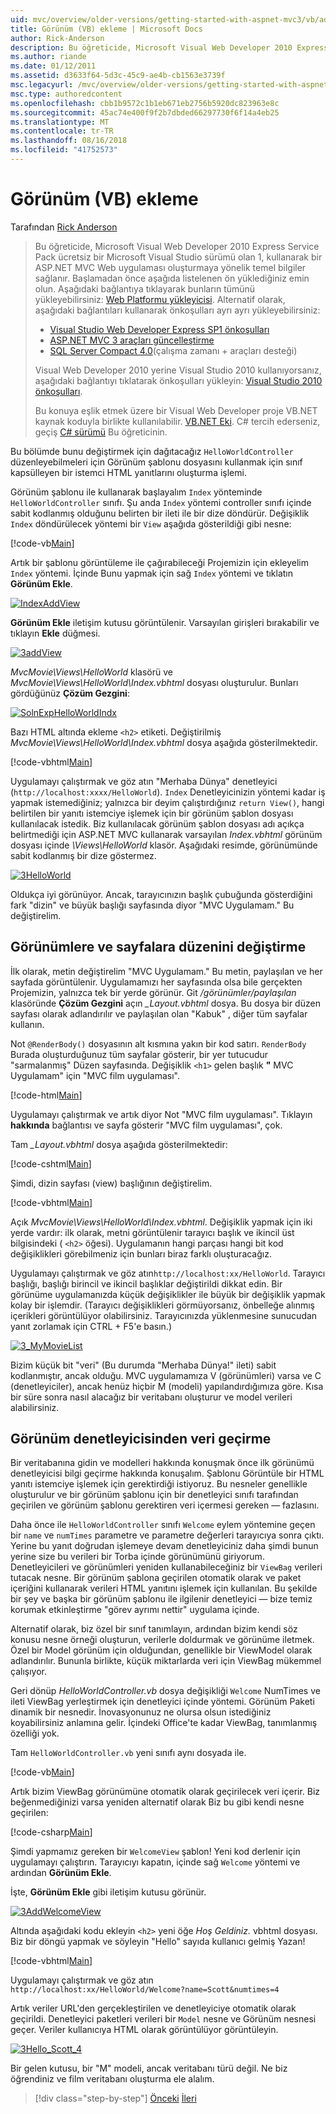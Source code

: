 ```yaml
---
uid: mvc/overview/older-versions/getting-started-with-aspnet-mvc3/vb/adding-a-view
title: Görünüm (VB) ekleme | Microsoft Docs
author: Rick-Anderson
description: Bu öğreticide, Microsoft Visual Web Developer 2010 Express Service Pack, 1, kullanarak bir ASP.NET MVC Web uygulaması oluşturmaya yönelik temel bilgiler sağlanır...
ms.author: riande
ms.date: 01/12/2011
ms.assetid: d3633f64-5d3c-45c9-ae4b-cb1563e3739f
msc.legacyurl: /mvc/overview/older-versions/getting-started-with-aspnet-mvc3/vb/adding-a-view
msc.type: authoredcontent
ms.openlocfilehash: cbb1b9572c1b1eb671eb2756b5920dc823963e8c
ms.sourcegitcommit: 45ac74e400f9f2b7dbded66297730f6f14a4eb25
ms.translationtype: MT
ms.contentlocale: tr-TR
ms.lasthandoff: 08/16/2018
ms.locfileid: "41752573"
---
```

<a name="adding-a-view-vb"></a>Görünüm (VB) ekleme
====================
Tarafından [Rick Anderson](https://github.com/Rick-Anderson)

> Bu öğreticide, Microsoft Visual Web Developer 2010 Express Service Pack ücretsiz bir Microsoft Visual Studio sürümü olan 1, kullanarak bir ASP.NET MVC Web uygulaması oluşturmaya yönelik temel bilgiler sağlanır. Başlamadan önce aşağıda listelenen ön yüklediğiniz emin olun. Aşağıdaki bağlantıya tıklayarak bunların tümünü yükleyebilirsiniz: [Web Platformu yükleyicisi](https://www.microsoft.com/web/gallery/install.aspx?appid=VWD2010SP1Pack). Alternatif olarak, aşağıdaki bağlantıları kullanarak önkoşulları ayrı ayrı yükleyebilirsiniz:
> 
> - [Visual Studio Web Developer Express SP1 önkoşulları](https://www.microsoft.com/web/gallery/install.aspx?appid=VWD2010SP1Pack)
> - [ASP.NET MVC 3 araçları güncelleştirme](https://www.microsoft.com/web/gallery/install.aspx?appsxml=&amp;appid=MVC3)
> - [SQL Server Compact 4.0](https://www.microsoft.com/web/gallery/install.aspx?appid=SQLCE;SQLCEVSTools_4_0)(çalışma zamanı + araçları desteği)
> 
> Visual Web Developer 2010 yerine Visual Studio 2010 kullanıyorsanız, aşağıdaki bağlantıyı tıklatarak önkoşulları yükleyin: [Visual Studio 2010 önkoşulları](https://www.microsoft.com/web/gallery/install.aspx?appsxml=&amp;appid=VS2010SP1Pack).
> 
> Bu konuya eşlik etmek üzere bir Visual Web Developer proje VB.NET kaynak koduyla birlikte kullanılabilir. [VB.NET Eki](https://code.msdn.microsoft.com/Introduction-to-MVC-3-10d1b098). C# tercih ederseniz, geçiş [C# sürümü](../cs/adding-a-view.md) Bu öğreticinin.


Bu bölümde bunu değiştirmek için dağıtacağız `HelloWorldController` düzenleyebilmeleri için Görünüm şablonu dosyasını kullanmak için sınıf kapsülleyen bir istemci HTML yanıtlarını oluşturma işlemi.

Görünüm şablonu ile kullanarak başlayalım `Index` yönteminde `HelloWorldController` sınıfı. Şu anda `Index` yöntemi controller sınıfı içinde sabit kodlanmış olduğunu belirten bir ileti ile bir dize döndürür. Değişiklik `Index` döndürülecek yöntemi bir `View` aşağıda gösterildiği gibi nesne:

[!code-vb[Main](adding-a-view/samples/sample1.vb)]

Artık bir şablonu görüntüleme ile çağırabileceği Projemizin için ekleyelim `Index` yöntemi. İçinde Bunu yapmak için sağ `Index` yöntemi ve tıklatın **Görünüm Ekle**.

[![IndexAddView](adding-a-view/_static/image2.png "IndexAddView")](adding-a-view/_static/image1.png)

**Görünüm Ekle** iletişim kutusu görüntülenir. Varsayılan girişleri bırakabilir ve tıklayın **Ekle** düğmesi.

[![3addView](adding-a-view/_static/image4.png "3addView")](adding-a-view/_static/image3.png)

*MvcMovie\Views\HelloWorld* klasörü ve *MvcMovie\Views\HelloWorld\Index.vbhtml* dosyası oluşturulur. Bunları gördüğünüz **Çözüm Gezgini**:

[![SolnExpHelloWorldIndx](adding-a-view/_static/image6.png "SolnExpHelloWorldIndx")](adding-a-view/_static/image5.png)

Bazı HTML altında ekleme `<h2>` etiketi. Değiştirilmiş *MvcMovie\Views\HelloWorld\Index.vbhtml* dosya aşağıda gösterilmektedir.

[!code-vbhtml[Main](adding-a-view/samples/sample2.vbhtml)]

Uygulamayı çalıştırmak ve göz atın &quot;Merhaba Dünya&quot; denetleyici (`http://localhost:xxxx/HelloWorld`). `Index` Denetleyicinizin yöntemi kadar iş yapmak istemediğiniz; yalnızca bir deyim çalıştırdığınız `return View()`, hangi belirtilen bir yanıtı istemciye işlemek için bir görünüm şablon dosyası kullanılacak istedik. Biz kullanılacak görünüm şablon dosyası adı açıkça belirtmediği için ASP.NET MVC kullanarak varsayılan *Index.vbhtml* görünüm dosyası içinde *\Views\HelloWorld* klasör. Aşağıdaki resimde, görünümünde sabit kodlanmış bir dize göstermez.

[![3HelloWorld](adding-a-view/_static/image8.png "3HelloWorld")](adding-a-view/_static/image7.png)

Oldukça iyi görünüyor. Ancak, tarayıcınızın başlık çubuğunda gösterdiğini fark &quot;dizin&quot; ve büyük başlığı sayfasında diyor &quot;MVC Uygulamam.&quot; Bu değiştirelim.

## <a name="changing-views-and-layout-pages"></a>Görünümlere ve sayfalara düzenini değiştirme

İlk olarak, metin değiştirelim &quot;MVC Uygulamam.&quot; Bu metin, paylaşılan ve her sayfada görüntülenir. Uygulamamızı her sayfasında olsa bile gerçekten Projemizin, yalnızca tek bir yerde görünür. Git */görünümler/paylaşılan* klasöründe **Çözüm Gezgini** açın  *\_Layout.vbhtml* dosya. Bu dosya bir düzen sayfası olarak adlandırılır ve paylaşılan olan &quot;Kabuk&quot; , diğer tüm sayfalar kullanın.

Not `@RenderBody()` dosyasının alt kısmına yakın bir kod satırı. `RenderBody` Burada oluşturduğunuz tüm sayfalar gösterir, bir yer tutucudur &quot;sarmalanmış&quot; Düzen sayfasında. Değişiklik `<h1>` gelen başlık **&quot;** MVC Uygulamam&quot; için &quot;MVC film uygulaması&quot;.

[!code-html[Main](adding-a-view/samples/sample3.html)]

Uygulamayı çalıştırmak ve artık diyor Not &quot;MVC film uygulaması&quot;. Tıklayın **hakkında** bağlantısı ve sayfa gösterir &quot;MVC film uygulaması&quot;, çok.

Tam  *\_Layout.vbhtml* dosya aşağıda gösterilmektedir:

[!code-cshtml[Main](adding-a-view/samples/sample4.cshtml)]

Şimdi, dizin sayfası (view) başlığının değiştirelim.

[!code-vbhtml[Main](adding-a-view/samples/sample5.vbhtml)]

Açık *MvcMovie\Views\HelloWorld\Index.vbhtml*. Değişiklik yapmak için iki yerde vardır: ilk olarak, metni görüntülenir tarayıcı başlık ve ikincil üst bilgisindeki ( `<h2>` öğesi). Uygulamanın hangi parçası hangi bit kod değişiklikleri görebilmeniz için bunları biraz farklı oluşturacağız.

Uygulamayı çalıştırmak ve göz atın`http://localhost:xx/HelloWorld`. Tarayıcı başlığı, başlığı birincil ve ikincil başlıklar değiştirildi dikkat edin. Bir görünüme uygulamanızda küçük değişiklikler ile büyük bir değişiklik yapmak kolay bir işlemdir. (Tarayıcı değişiklikleri görmüyorsanız, önbelleğe alınmış içerikleri görüntülüyor olabilirsiniz. Tarayıcınızda yüklenmesine sunucudan yanıt zorlamak için CTRL + F5'e basın.)

[![3_MyMovieList](adding-a-view/_static/image10.png "3_MyMovieList")](adding-a-view/_static/image9.png)

Bizim küçük bit &quot;veri&quot; (Bu durumda &quot;Merhaba Dünya!&quot; ileti) sabit kodlanmıştır, ancak olduğu. MVC uygulamamıza V (görünümleri) varsa ve C (denetleyiciler), ancak henüz hiçbir M (modeli) yapılandırdığımıza göre. Kısa bir süre sonra nasıl alacağız bir veritabanı oluşturur ve model verileri alabilirsiniz.

## <a name="passing-data-from-the-controller-to-the-view"></a>Görünüm denetleyicisinden veri geçirme

Bir veritabanına gidin ve modelleri hakkında konuşmak önce ilk görünümü denetleyicisi bilgi geçirme hakkında konuşalım. Şablonu Görüntüle bir HTML yanıtı istemciye işlemek için gerektirdiği istiyoruz. Bu nesneler genellikle oluşturulur ve bir görünüm şablonu için bir denetleyici sınıfı tarafından geçirilen ve görünüm şablonu gerektiren veri içermesi gereken — fazlasını.

Daha önce ile `HelloWorldController` sınıfı `Welcome` eylem yöntemine geçen bir `name` ve `numTimes` parametre ve parametre değerleri tarayıcıya sonra çıktı. Yerine bu yanıt doğrudan işlemeye devam denetleyiciniz daha şimdi bunun yerine size bu verileri bir Torba içinde görünümünü giriyorum. Denetleyicileri ve görünümleri yeniden kullanabileceğiniz bir `ViewBag` verileri tutacak nesne. Bir görünüm şablona geçirilen otomatik olarak ve paket içeriğini kullanarak verileri HTML yanıtını işlemek için kullanılan. Bu şekilde bir şey ve başka bir görünüm şablonu ile ilgilenir denetleyici — bize temiz korumak etkinleştirme &quot;görev ayrımı nettir&quot; uygulama içinde.

Alternatif olarak, biz özel bir sınıf tanımlayın, ardından bizim kendi söz konusu nesne örneği oluşturun, verilerle doldurmak ve görünüme iletmek. Özel bir Model görünüm için olduğundan, genellikle bir ViewModel olarak adlandırılır. Bununla birlikte, küçük miktarlarda veri için ViewBag mükemmel çalışıyor.

Geri dönüp *HelloWorldController.vb* dosya değişikliği `Welcome` NumTimes ve ileti ViewBag yerleştirmek için denetleyici içinde yöntemi. Görünüm Paketi dinamik bir nesnedir. İnovasyonunuz ne olursa olsun istediğiniz koyabilirsiniz anlamına gelir. İçindeki Office'te kadar ViewBag, tanımlanmış özelliği yok.

Tam `HelloWorldController.vb` yeni sınıfı aynı dosyada ile.

[!code-vb[Main](adding-a-view/samples/sample6.vb)]

Artık bizim ViewBag görünümüne otomatik olarak geçirilecek veri içerir. Biz beğenmediğinizi varsa yeniden alternatif olarak Biz bu gibi kendi nesne geçirilen:

[!code-csharp[Main](adding-a-view/samples/sample7.cs)]

Şimdi yapmamız gereken bir `WelcomeView` şablon! Yeni kod derlenir için uygulamayı çalıştırın. Tarayıcıyı kapatın, içinde sağ `Welcome` yöntemi ve ardından **Görünüm Ekle**.

İşte, **Görünüm Ekle** gibi iletişim kutusu görünür.

[![3AddWelcomeView](adding-a-view/_static/image12.png "3AddWelcomeView")](adding-a-view/_static/image11.png)

Altında aşağıdaki kodu ekleyin `<h2>` yeni öğe <em>Hoş Geldiniz.</em> vbhtml dosyası. Biz bir döngü yapmak ve söyleyin &quot;Hello&quot; sayıda kullanıcı gelmiş Yazan!

[!code-vbhtml[Main](adding-a-view/samples/sample8.vbhtml)]

Uygulamayı çalıştırmak ve göz atın `http://localhost:xx/HelloWorld/Welcome?name=Scott&numtimes=4`

Artık veriler URL'den gerçekleştirilen ve denetleyiciye otomatik olarak geçirildi. Denetleyici paketleri verileri bir `Model` nesne ve Görünüm nesnesi geçer. Veriler kullanıcıya HTML olarak görüntülüyor görüntüleyin.

[![3Hello_Scott_4](adding-a-view/_static/image14.png "3Hello_Scott_4")](adding-a-view/_static/image13.png)

Bir gelen kutusu, bir &quot;M&quot; modeli, ancak veritabanı türü değil. Ne biz öğrendiniz ve film veritabanı oluşturma ele alalım.

> [!div class="step-by-step"]
> [Önceki](adding-a-controller.md)
> [İleri](adding-a-model.md)
